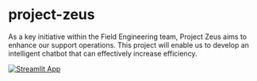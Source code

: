 # project-zeus

As a key initiative within the Field Engineering team, Project Zeus aims to enhance our support operations. This project will enable us to develop an intelligent chatbot that can effectively increase efficiency.

[![Streamlit App](https://static.streamlit.io/badges/streamlit_badge_black_white.svg)](https://project-zeus.streamlit.app)

